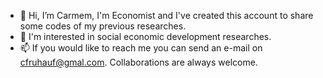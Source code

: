 - 👋 Hi, I’m Carmem, I'm Economist and I've created this account to share some codes of my previous researches.
- 👀 I'm interested in social economic development researches.
- 📫 If you would like to reach me you can send an e-mail on cfruhauf@gmal.com. Collaborations are always welcome.

<!---
cfruhauf/cfruhauf is a ✨ special ✨ repository because its `README.md` (this file) appears on your GitHub profile.
You can click the Preview link to take a look at your changes.
--->
